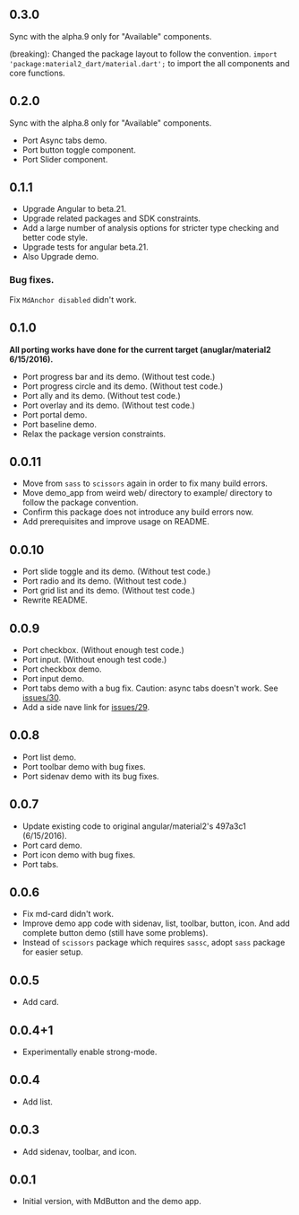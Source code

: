 ## 0.3.0

Sync with the alpha.9 only for "Available" components.

(breaking): Changed the package layout to follow the convention.
`import 'package:material2_dart/material.dart';` to import the all components and core functions.

## 0.2.0

Sync with the alpha.8 only for "Available" components.

- Port Async tabs demo.
- Port button toggle component. 
- Port Slider component.

## 0.1.1

- Upgrade Angular to beta.21.
- Upgrade related packages and SDK constraints.
- Add a large number of analysis options for stricter type checking and better code style.
- Upgrade tests for angular beta.21.
- Also Upgrade demo.
 
### Bug fixes.

Fix `MdAnchor disabled` didn't work.

## 0.1.0

**All porting works have done for the current target (anuglar/material2 6/15/2016).**

- Port progress bar and its demo. (Without test code.)
- Port progress circle and its demo. (Without test code.)
- Port ally and its demo. (Without test code.)
- Port overlay and its demo. (Without test code.)
- Port portal demo.
- Port baseline demo.
- Relax the package version constraints.

## 0.0.11

- Move from `sass` to `scissors` again in order to fix many build errors.
- Move demo_app from weird web/ directory to example/ directory to follow the package convention.
- Confirm this package does not introduce any build errors now.
- Add prerequisites and improve usage on README.

## 0.0.10

- Port slide toggle and its demo. (Without test code.)
- Port radio and its demo. (Without test code.)
- Port grid list and its demo. (Without test code.)
- Rewrite README.

## 0.0.9

- Port checkbox. (Without enough test code.)
- Port input. (Without enough test code.)
- Port checkbox demo.
- Port input demo.
- Port tabs demo with a bug fix. Caution: async tabs doesn't work. See [issues/30](https://github.com/ntaoo/material2_dart/issues/30).
- Add a side nave link for [issues/29](https://github.com/ntaoo/material2_dart/issues/29).

## 0.0.8

- Port list demo.
- Port toolbar demo with bug fixes.
- Port sidenav demo with its bug fixes.

## 0.0.7

- Update existing code to original angular/material2's 497a3c1 (6/15/2016).
- Port card demo.
- Port icon demo with bug fixes.
- Port tabs.

## 0.0.6

- Fix md-card didn't work.
- Improve demo app code with sidenav, list, toolbar, button, icon. And add complete button demo (still have some problems).
- Instead of `scissors` package which requires `sassc`, adopt `sass` package for easier setup.

## 0.0.5

- Add card.


## 0.0.4+1

- Experimentally enable strong-mode.

## 0.0.4

- Add list.

## 0.0.3

- Add sidenav, toolbar, and icon.

## 0.0.1

- Initial version, with MdButton and the demo app.

